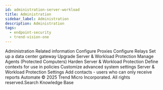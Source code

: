 ```yaml
---
id: administration-server-workload
title: Administration
sidebar_label: Administration
description: Administration
tags:
  - endpoint-security
  - trend-vision-one
---
```


 Administration Related information Configure Proxies Configure Relays Set up a data center gateway Upgrade Server & Workload Protection Manage Agents (Protected Computers) Harden Server & Workload Protection Define contexts for use in policies Customize advanced system settings Server & Workload Protection Settings Add contacts - users who can only receive reports Automate © 2025 Trend Micro Incorporated. All rights reserved.Search Knowledge Base